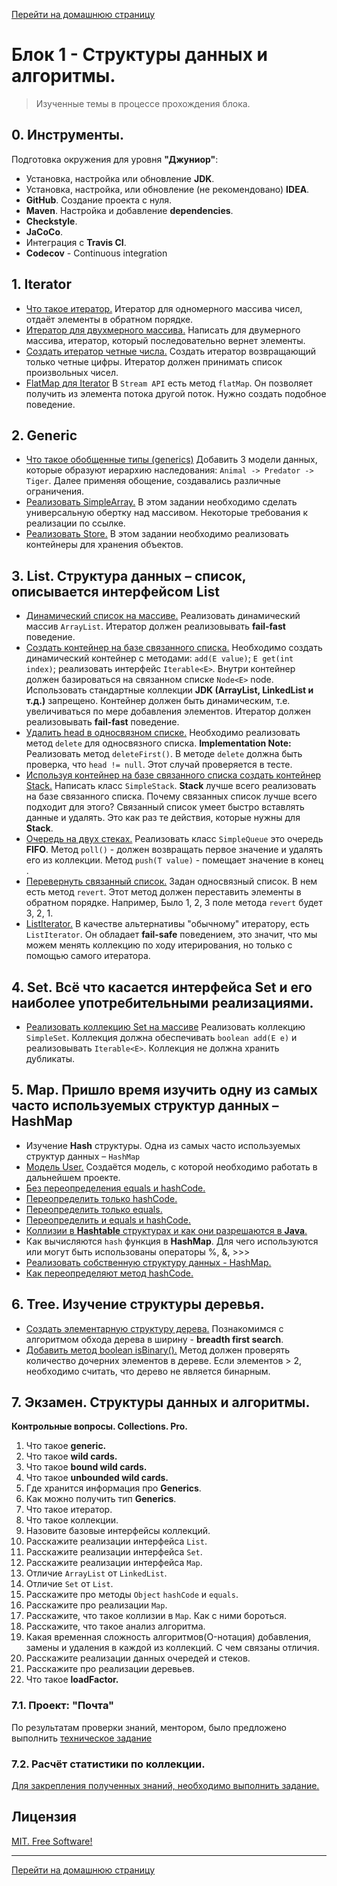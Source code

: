 [Перейти на домашнюю страницу](../README.md)

# Блок 1 - Структуры данных и алгоритмы.
> Изученные темы в процессе прохождения блока.

## 0. Инструменты. 
Подготовка окружения для уровня **"Джуниор"**:
* Установка, настройка или обновление **JDK**.
* Установка, настройка, или обновление (не рекомендовано) **IDEA**.
* **GitHub**. Создание проекта с нуля.
* **Maven**. Настройка и добавление **dependencies**.
* **Checkstyle**.
* **JaCoCo**.
* Интеграция с **Travis CI**.
* **Codecov** - Continuous integration 

## 1. Iterator

   * [Что такое итератор.](https://github.com/ViktorJava/job4j_design/issues/6) Итератор для одномерного массива чисел, отдаёт элементы в обратном порядке. 
   * [Итератор для двухмерного массива.](https://github.com/ViktorJava/job4j_design/issues/8) Написать для двумерного массива, итератор, который последовательно вернет элементы.
   * [Создать итератор четные числа.](https://github.com/ViktorJava/job4j_design/issues/9) Создать итератор возвращающий только четные цифры. Итератор должен принимать список произвольных чисел.
   * [FlatMap для Iterator](https://https://github.com/ViktorJava/job4j_design/issues/10) В `Stream API` есть метод `flatMap`. Он позволяет получить из элемента потока другой поток. Нужно создать подобное поведение.
   
## 2. Generic 

   * [Что такое обобщенные типы (generics)](https://github.com/ViktorJava/job4j_design/issues/13) Добавить 3 модели данных, которые образуют иерархию наследования:
`Animal -> Predator -> Tiger`. Далее применяя обощение, создавались различные ограничения.
   * [Реализовать SimpleArray.](https://github.com/ViktorJava/job4j_design/issues/15) В этом задании необходимо сделать универсальную обертку над массивом. Некоторые требования к реализации по ссылке.
   * [Реализовать Store.](https://github.com/ViktorJava/job4j_design/issues/16) В этом задании необходимо реализовать контейнеры для хранения объектов.

## 3. List. Структура данных – список, описывается интерфейсом List

   * [Динамический список на массиве.](https://github.com/ViktorJava/job4j_design/issues/18) Реализовать динамический массив `ArrayList`. Итератор должен реализовывать **fail-fast** поведение.
   * [Создать контейнер на базе связанного списка.](https://github.com/ViktorJava/job4j_design/issues/19) Необходимо создать динамический контейнер с методами: `add(E value)`; `E get(int index)`; реализовать интерфейс `Iterable<E>`. Внутри контейнер должен базироваться на связанном списке `Node<E>` node. Использовать стандартные коллекции **JDK (ArrayList, LinkedList и т.д.)** запрещено. Контейнер должен быть динамическим, т.е. увеличиваться по мере добавления элементов. Итератор должен реализовывать **fail-fast** поведение.
   * [Удалить head в односвязном списке.](https://github.com/ViktorJava/job4j_design/issues/20) Необходимо реализовать метод `delete` для односвязного списка. **Implementation Note:** Реализовать метод `deleteFirst()`. В методе `delete` должна быть проверка, что `head != null`. Этот случай проверяется в тесте.
   * [Используя контейнер на базе связанного списка создать контейнер Stack.](https://github.com/ViktorJava/job4j_design/issues/21) Написать класс `SimpleStack`. **Stack** лучше всего реализовать на базе связанного списка. Почему связанных список лучше всего подходит для этого? Связанный список умеет быстро вставлять данные и удалять. Это как раз те действия, которые нужны для **Stack**.
   * [Очередь на двух стеках.](https://github.com/ViktorJava/job4j_design/issues/22) Реализовать класс `SimpleQueue` это очередь **FIFO**. Метод `poll()` - должен возвращать первое значение и удалять его из коллекции. Метод `push(T value)` - помещает значение в конец .
   * [Перевернуть связанный список.](https://github.com/ViktorJava/job4j_design/issues/24) Задан односвязный список. В нем есть метод `revert`. Этот метод должен переставить элементы в обратном порядке. Например, Было 1, 2, 3 поле метода `revert` будет 3, 2, 1.
   * [ListIterator.](https://github.com/ViktorJava/job4j_design/issues/25) В качестве альтернативы "обычному" итератору, есть `ListIterator`. Он обладает **fail-safe** поведением, это значит, что мы можем менять коллекцию по ходу итерирования, но только с помощью самого итератора. 

## 4. Set. Всё что касается интерфейса Set<E> и его наиболее употребительными реализациями.
* [Реализовать коллекцию Set на массиве](https://github.com/ViktorJava/job4j_design/issues/26) Реализовать коллекцию `SimpleSet`. Коллекция должна обеспечивать `boolean add(E e)` и реализовывать `Iterable<E>`. Коллекция не должна хранить дубликаты.

## 5. Map. Пришло время изучить одну из самых часто используемых структур данных – HashMap
* Изучение **Hash** структуры. Одна из самых часто используемых структур данных – `HashMap`
* [Модель User.](https://github.com/ViktorJava/job4j_design/issues/27) Создаётся модель, с которой необходимо работать в дальнейшем проекте.
* [Без переопределения equals и hashCode.](https://github.com/ViktorJava/job4j_design/issues/27)
* [Переопределить только hashCode.](https://github.com/ViktorJava/job4j_design/issues/27)
* [Переопределить только equals.](https://github.com/ViktorJava/job4j_design/issues/27)
* [Переопределить и equals и hashCode.](https://github.com/ViktorJava/job4j_design/issues/27)
* [Коллизии в **Hashtable** структурах и как они разрешаются в **Java**.](https://github.com/ViktorJava/job4j_design/issues/30)
* Как вычисляются `hash` функция в **HashMap**. Для чего используются или могут быть использованы операторы %, &, >>>
* [Реализовать собственную структуру данных - HashMap.](https://github.com/ViktorJava/job4j_design/issues/28)
* [Как переопределяют метод hashCode.](https://github.com/ViktorJava/job4j_design/commit/23ca3bfa6b6e5fb854dcfd0cfb11e6e5ccea8cf4)

## 6. Tree. Изучение структуры деревья.
* [Создать элементарную структуру дерева.](https://github.com/ViktorJava/job4j_design/issues/29) Познакомимся с алгоритмом обхода дерева в ширину - **breadth first search**.
* [Добавить метод boolean isBinary().](https://github.com/ViktorJava/job4j_design/issues/29) Метод должен проверять количество дочерних элементов в дереве. Если элементов > 2, необходимо считать, что дерево не является бинарным.

## 7. Экзамен. Структуры данных и алгоритмы.
**Контрольные вопросы. Collections. Pro.**
1. Что такое **generic.**
2. Что такое **wild cards.**
3. Что такое **bound wild cards.**
4. Что такое **unbounded wild cards.**
5. Где хранится информация про **Generics**.
6. Как можно получить тип **Generics**.
7. Что такое итератор.
8. Что такое коллекции.
9. Назовите базовые интерфейсы коллекций.
10. Расскажите реализации интерфейса `List`.
11. Расскажите реализации интерфейса `Set`.
12. Расскажите реализации интерфейса `Map`.
13. Отличие `ArrayList` от `LinkedList`.
14. Отличие `Set` от `List`.
15. Расскажите про методы `Object` `hashCode` и `equals`.
16. Расскажите про реализации `Map`.
17. Расскажите, что такое коллизии в `Map`. Как с ними бороться.
18. Расскажите, что такое анализ алгоритма.
19. Какая временная сложность алгоритмов(O-нотация) добавления, замены и удаления в каждой из коллекций. С чем связаны отличия.
20. Расскажите реализации данных очередей и стеков.
21. Расскажите про реализации деревьев.
22. Что такое **loadFactor.**

### 7.1. Проект: "Почта"
По результатам проверки знаний, ментором, было предложено выполнить [техническое задание](https://github.com/ViktorJava/mail)
### 7.2. Расчёт статистики по коллекции.
[Для закрепления полученных знаний, необходимо выполнить задание.](https://github.com/ViktorJava/job4j_design/issues/32) 

## Лицензия

[MIT. Free Software!](https://github.com/ViktorJava/job4j/tree/master/LICENSE)

---

[Перейти на домашнюю страницу](../README.md)
